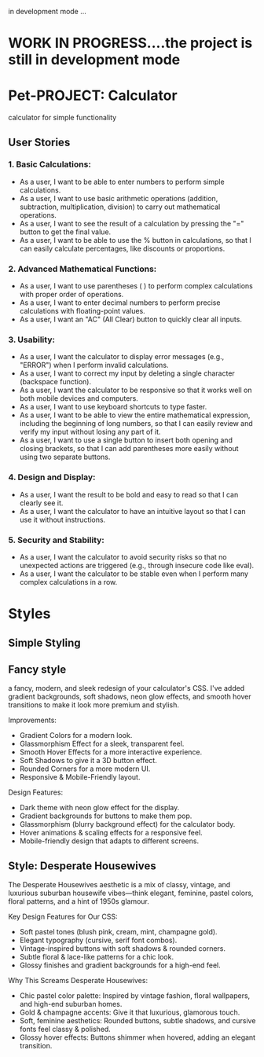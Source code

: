 in development mode ...

# WORK IN PROGRESS....the project is still in development mode

# Pet-PROJECT: Calculator
calculator for simple functionality 

## User Stories

### 1. Basic Calculations:
- As a user, I want to be able to enter numbers to perform simple calculations.
- As a user, I want to use basic arithmetic operations (addition, subtraction, multiplication, division) to carry out mathematical operations.
- As a user, I want to see the result of a calculation by pressing the "=" button to get the final value.
- As a user, I want to be able to use the % button in calculations, so that I can easily calculate percentages, like discounts or proportions.

### 2. Advanced Mathematical Functions:
- As a user, I want to use parentheses ( ) to perform complex calculations with proper order of operations.
- As a user, I want to enter decimal numbers to perform precise calculations with floating-point values.
- As a user, I want an "AC" (All Clear) button to quickly clear all inputs.

### 3. Usability:
- As a user, I want the calculator to display error messages (e.g., "ERROR") when I perform invalid calculations.
- As a user, I want to correct my input by deleting a single character (backspace function).
- As a user, I want the calculator to be responsive so that it works well on both mobile devices and computers.
- As a user, I want to use keyboard shortcuts to type faster.
- As a user, I want to be able to view the entire mathematical expression, including the beginning of long numbers, so that I can easily review and verify my input without losing any part of it.
- As a user,
I want to use a single button to insert both opening and closing brackets,
so that I can add parentheses more easily without using two separate buttons.

### 4. Design and Display:
- As a user, I want the result to be bold and easy to read so that I can clearly see it.
- As a user, I want the calculator to have an intuitive layout so that I can use it without instructions.

### 5. Security and Stability:
- As a user, I want the calculator to avoid security risks so that no unexpected actions are triggered (e.g., through insecure code like eval).
- As a user, I want the calculator to be stable even when I perform many complex calculations in a row.

# Styles

## Simple Styling
## Fancy style
a fancy, modern, and sleek redesign of your calculator's CSS. I've added gradient backgrounds, soft shadows, neon glow effects, and smooth hover transitions to make it look more premium and stylish.

Improvements:
- Gradient Colors for a modern look.
- Glassmorphism Effect for a sleek, transparent feel.
- Smooth Hover Effects for a more interactive experience.
- Soft Shadows to give it a 3D button effect.
- Rounded Corners for a more modern UI.
- Responsive & Mobile-Friendly layout.

Design Features:
- Dark theme with neon glow effect for the display.
- Gradient backgrounds for buttons to make them pop.
- Glassmorphism (blurry background effect) for the calculator body.
- Hover animations & scaling effects for a responsive feel.
- Mobile-friendly design that adapts to different screens.

## Style: Desperate Housewives
The Desperate Housewives aesthetic is a mix of classy, vintage, and luxurious suburban housewife vibes—think elegant, feminine, pastel colors, floral patterns, and a hint of 1950s glamour.

Key Design Features for Our CSS:
- Soft pastel tones (blush pink, cream, mint, champagne gold).
- Elegant typography (cursive, serif font combos).
- Vintage-inspired buttons with soft shadows & rounded corners.
- Subtle floral & lace-like patterns for a chic look.
- Glossy finishes and gradient backgrounds for a high-end feel.

Why This Screams Desperate Housewives:
- Chic pastel color palette: Inspired by vintage fashion, floral wallpapers, and high-end suburban homes.
- Gold & champagne accents: Give it that luxurious, glamorous touch.
- Soft, feminine aesthetics: Rounded buttons, subtle shadows, and cursive fonts feel classy & polished.
- Glossy hover effects: Buttons shimmer when hovered, adding an elegant transition.


